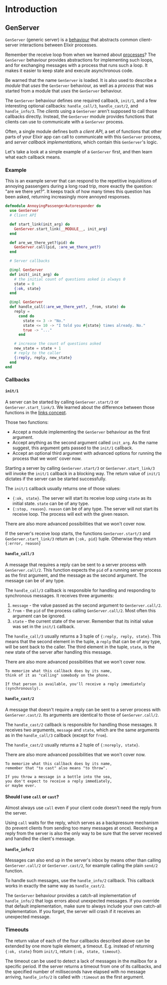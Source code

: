 # Introduction

## GenServer

`GenServer` (generic server) is a [behaviour][concept-behaviours] that abstracts common client-server interactions between Elixir processes.

Remember the receive loop from when we learned about [processes][concept-processes]? The `GenServer` behaviour provides abstractions for implementing such loops, and for exchanging messages with a process that runs such a loop. It makes it easier to keep state and execute asynchronous code.

Be warned that the name `GenServer` is loaded. It is also used to describe a _module_ that _uses_ the `GenServer` behaviour, as well as a _process_ that was started from a module that _uses_ the `GenServer` behaviour.

The `GenServer` behaviour defines one required callback, `init/1`, and a few interesting optional callbacks: `handle_call/3`, `handle_cast/2`, and `handle_info/3`. The _clients_ using a `GenServer` aren't supposed to call those callbacks directly. Instead, the `GenServer` module provides functions that clients can use to communicate with a `GenServer` process.

Often, a single module defines both a _client API_, a set of functions that other parts of your Elixir app can call to communicate with this `GenServer` process, and _server callback implementations_, which contain this `GenServer`'s logic.

Let's take a look at a simple example of a `GenServer` first, and then learn what each callback means.

### Example

This is an example server that can respond to the repetitive inquisitions of annoying passengers during a long road trip, more exactly the question: "are we there yet?". It keeps track of how many times this question has been asked, returning increasingly more annoyed responses.

```elixir
defmodule AnnoyingPassengerAutoresponder do
  use GenServer
  # Client API

  def start_link(init_arg) do
    GenServer.start_link(__MODULE__, init_arg)
  end

  def are_we_there_yet?(pid) do
    GenServer.call(pid, :are_we_there_yet?)
  end

  # Server callbacks

  @impl GenServer
  def init(_init_arg) do
    # the initial count of questions asked is always 0
    state = 0
    {:ok, state}
  end

  @impl GenServer
  def handle_call(:are_we_there_yet?, _from, state) do
    reply =
      cond do
        state <= 3 -> "No."
        state <= 10 -> "I told you #{state} times already. No."
        true -> "..."
      end

    # increase the count of questions asked
    new_state = state + 1
    # reply to the caller
    {:reply, reply, new_state}
  end
end
```

### Callbacks

#### `init/1`

A server can be started by calling `GenServer.start/3` or `GenServer.start_link/3`. We learned about the difference between those functions in the [links concept][concept-links].

Those two functions:
- Accept a module implementing the `GenServer` behaviour as the first argument.
- Accept anything as the second argument called `init_arg`. As the name suggest, this argument gets passed to the `init/1` callback.
- Accept an optional third argument with advanced options for running the process that we wont' cover now.

Starting a server by calling `GenServer.start/3` or `GenServer.start_link/3` will invoke the `init/1` callback in a blocking way. The return value of `init/1` dictates if the server can be started successfully.

The `init/1` callback usually returns one of those values:
- `{:ok, state}`. The server will start its receive loop using `state` as its initial state. `state` can be of any type.
- `{:stop, reason}`. `reason` can be of any type. The server will not start its receive loop. The process will exit with the given reason.

There are also more advanced possibilities that we won't cover now.

If the server's receive loop starts, the functions `GenServer.start/3` and `GenServer.start_link/3` return an `{:ok, pid}` tuple. Otherwise they return `{:error, reason}`

#### `handle_call/3`

A message that requires a reply can be sent to a server process with `GenServer.call/2`. This function expects the `pid` of a running server process as the first argument, and the message as the second argument. The message can be of any type.

The `handle_call/3` callback is responsible for handling and responding to synchronous messages. It receives three arguments:

1. `message` - the value passed as the second argument to `GenServer.call/2`.
2. `from` - the `pid` of the process calling `GenServer.call/2`. Most often this argument can be ignored.
3. `state` - the current state of the server. Remember that its initial value was set in the `init/1` callback.

The `handle_call/3` usually returns a 3 tuple of `{:reply, reply, state}`. This means that the second element in the tuple, a `reply` that can be of any type, will be sent back to the caller. The third element in the tuple, `state`, is the new state of the server after handling this message.

There are also more advanced possibilities that we won't cover now.

~~~~exercism/note
To memorize what this callback does by its name,
think of it as "calling" somebody on the phone.

If that person is available, you'll receive a reply immediately (synchronously).
~~~~

#### `handle_cast/2`

A message that doesn't require a reply can be sent to a server process with `GenServer.cast/2`. Its arguments are identical to those of `GenServer.call/2`.

The `handle_cast/2` callback is responsible for handling those messages. It receives two arguments, `message` and `state`, which are the same arguments as in the  `handle_call/3` callback (except for `from`).

The `handle_cast/2` usually returns a 2 tuple of `{:noreply, state}`.

There are also more advanced possibilities that we won't cover now.

~~~~exercism/note
To memorize what this callback does by its name,
remember that "to cast" also means "to throw".

If you throw a message in a bottle into the sea,
you don't expect to receive a reply immediately,
or maybe ever.
~~~~

#### Should I use `call` or `cast`?

Almost always use `call` even if your client code doesn't need the reply from the server.

Using `call` waits for the reply, which serves as a backpressure mechanism (to prevent clients from sending too many messages at once). Receiving a reply from the server is also the only way to be sure that the server received and handled the client's message.

#### `handle_info/2`

Messages can also end up in the server's inbox by means other than calling `GenServer.call/2` or `GenServer.cast/2`, for example calling the plain `send/2` function.

To handle such messages, use the `handle_info/2` callback. This callback works in exactly the same way as `handle_cast/2`.

The `GenServer` behaviour provides a catch-all implementation of `handle_info/2` that logs errors about unexpected messages. If you override that default implementation, make sure to always include your own catch-all implementation. If you forget, the server will crash if it receives an unexpected message.

### Timeouts

The return value of each of the four callbacks described above can be extended by one more tuple element, a timeout. E.g. instead of returning `{:ok, state}` from `init/1`, return `{:ok, state, timeout}`.

The timeout can be used to detect a lack of messages in the mailbox for a specific period. If the server returns a timeout from one of its callbacks, and the specified number of milliseconds have elapsed with no message arriving, `handle_info/2` is called with `:timeout` as the first argument.

[concept-behaviours]: https://exercism.org/tracks/elixir/concepts/behaviours
[concept-processes]: https://exercism.org/tracks/elixir/concepts/processes
[concept-links]: https://exercism.org/tracks/elixir/concepts/links
